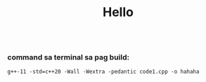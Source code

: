 


<h1 align="center">Hello</h1>

<br>
<br>

### command sa terminal sa pag build:

`
g++-11 -std=c++20 -Wall -Wextra -pedantic code1.cpp -o hahaha
`

<br>
<br>